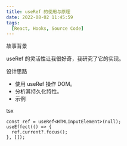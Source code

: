 ```yaml
---
title: useRef 的使用与原理
date: 2022-08-02 11:45:59
tags:
  [React, Hooks, Source Code]  
---
```


故事背景

useRef 的灵活性让我很好奇，我研究了它的实现。

设计思路

- 使用 useRef 操作 DOM。
- 分析其持久化特性。
- 示例

tsx

```tsx
const ref = useRef<HTMLInputElement>(null);
useEffect(() => {
  ref.current?.focus();
}, []);
``` 
